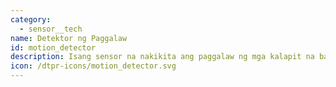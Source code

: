 ```yaml
---
category: 
  - sensor__tech
name: Detektor ng Paggalaw
id: motion_detector
description: Isang sensor na nakikita ang paggalaw ng mga kalapit na bagay.
icon: /dtpr-icons/motion_detector.svg
---
```

